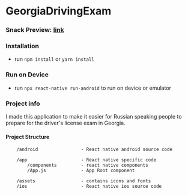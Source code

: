 # GeorgiaDrivingExam

### Snack Preview: [link](https://snack.expo.dev/@asasay/a7b5e8)

### Installation

- run `npm install` or `yarn install`

### Run on Device

- run `npx react-native run-android` to run on device or emulator

### Project info

I made this application to make it easier for Russian speaking people to prepare for the driver's license exam in Georgia.

#### Project Structure

```
    /android                - React native android source code
    
    /app                    - React native specific code
        /components         - react native components
        /App.js             - App Root component
        
    /assets                 - contains icons and fonts
    /ios                    - React native ios source code
    
```



